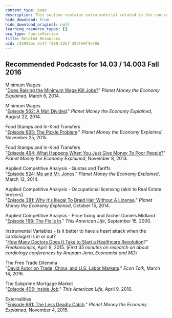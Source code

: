 ```yaml
---
content_type: page
description: This section contains extra material related to the course.
hide_download: true
hide_download_original: null
learning_resource_types: []
ocw_type: CourseSection
title: Related Resources
uid: c45992ec-3c4f-f880-22bf-297fe9f4e70d
---
```


Recommended Podcasts for 14.03 / 14.003 Fall 2016
-------------------------------------------------

Minimum Wages  
"[Does Raising the Minimum Wage Kill Jobs?](http://www.npr.org/sections/money/2014/03/06/286861541/does-raising-the-minimum-wage-kill-jobs)" _Planet Money the Economy Explained_, March 6, 2014.

Minimum Wages  
"[Episode 562: A Mall Divided](http://www.npr.org/sections/money/2014/08/22/342232976/episode-562-a-mall-divided)." _Planet Money the Economy Explained_, August 22, 2014.

Food Stamps and In-Kind Transfers  
"[Episode 665: The Pickle Problem](http://www.npr.org/player/embed/457429587/457430507)." _Planet Money the Economy Explained_, November 25, 2015.

Food Stamps and In-Kind Transfers  
"[Episode 494: What Happens When You Just Give Money To Poor People?](http://www.npr.org/sections/money/2013/11/08/243967328/episode-494-what-happens-when-you-just-give-money-to-poor-people)" _Planet Money the Economy Explained_, November 8, 2013.

Applied Competitive Analysis - Quotas and Tariffs  
"[Episode 524: Me and Mr. Jones](http://www.npr.org/sections/money/2014/03/12/289116345/episode-524-me-and-mr-jones)." _Planet Money the Economy Explained_, March 12, 2014.

Applied Competitive Analysis - Occupational licensing (akin to Real Estate brokers)  
"[Episode 381: Why It's Illegal To Braid Hair Without A License](http://www.npr.org/sections/money/2014/10/15/356428708/episode-381-why-its-illegal-to-braid-hair-without-a-license)." _Planet Money the Economy Explained_, October 15, 2014.

Applied Competitive Analysis - Price fixing and Archer Daniels Midland  
"[Episode 168: The Fix Is In](http://www.thisamericanlife.org/radio-archives/episode/168/the-fix-is-in)." _This American Life_, September 15, 2000.

Instrumental Variables - Is it better to have a heart attack when the cardiologist is in or out?  
"[How Many Doctors Does It Take to Start a Healthcare Revolution](http://freakonomics.com/podcast/how-many-doctors-does-it-take-to-start-a-healthcare-revolution-a-new-freakonomics-radio-podcast/)?" _Freakonomics_, April 9, 2015. (_First 35 minutes on research on about cardiology conferences by Anupam Jena, Economist and MD_)

The Free Trade Dilemma  
"[David Autor on Trade, China, and U.S. Labor Markets](http://www.econtalk.org/archives/2016/03/david_autor_on_1.html)." _Econ Talk_, March 14, 2016.

The Subprime Mortgage Market  
"[Episode 405: Inside Job](https://www.thisamericanlife.org/radio-archives/episode/405/inside-job)." _This American Life_, April 9, 2010.

Externalities  
"[Episode 661: The Less Deadly Catch](http://www.npr.org/sections/money/2015/11/04/454698093/episode-661-the-less-deadly-catch)." _Planet Money the Economy Explained_, November 4, 2015.
